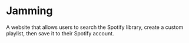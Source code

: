 # Jamming
A website that allows users to search the Spotify library, create a custom playlist, then save it to their Spotify account.
